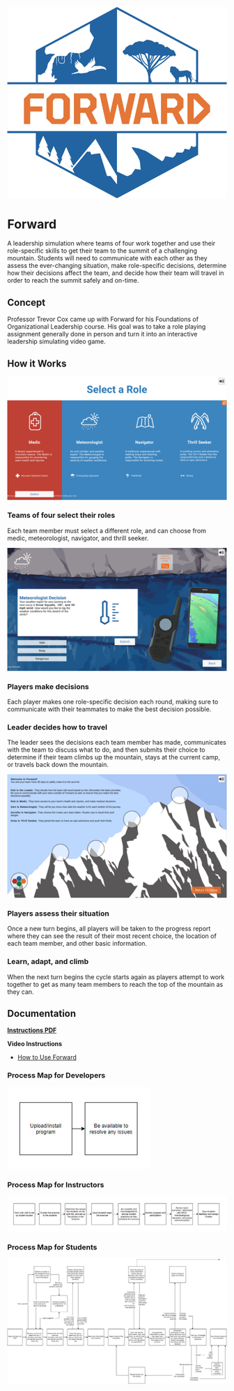 ![Forward Image](/Assets/ImagesForTools/Forward-Header%20(2).jpg)

# Forward
A leadership simulation where teams of four work together and use their role-specific skills to get their team to the summit of a challenging mountain. Students will need to communicate with each other as they assess the ever-changing situation, make role-specific decisions, determine how their decisions affect the team, and decide how their team will travel in order to reach the summit safely and on-time.

## Concept
Professor Trevor Cox came up with Forward for his Foundations of Organizational Leadership course. His goal was to take a role playing assignment generally done in person and turn it into an interactive leadership simulating video game.

## How it Works

![Image for Roles FWD](/Assets/ImagesForTools/Forward-Screenshot-1.jpg)

### Teams of four select their roles
Each team member must select a different role, and can choose from medic, meteorologist, navigator, and thrill seeker.

![Image for FWD](/Assets/ImagesForTools/Forward-Screenshot-2%20(1)%20(1).jpg)

### **Players make decisions**
Each player makes one role-specific decision each round, making sure to communicate with their teammates to make the best decision possible.

### **Leader decides how to travel**
The leader sees the decisions each team member has made, communicates with the team to discuss what to do, and then submits their choice to determine if their team climbs up the mountain, stays at the current camp, or travels back down the mountain.

![Forward Players Image](/Assets/ImagesForTools/Forward-Screenshot-3.jpg)

### **Players assess their situation**
Once a new turn begins, all players will be taken to the progress report where they can see the result of their most recent choice, the location of each team member, and other basic information.

### **Learn, adapt, and climb**
When the next turn begins the cycle starts again as players attempt to work together to get as many team members to reach the top of the mountain as they can.

## Documentation
**[Instructions PDF](https://bit.ly/3uajJQY)**

**Video Instructions**

* [How to Use Forward](https://www.youtube.com/watch?v=PPqKYJ3dUsA)


### Process Map for Developers
![FWD Developer Map](/Assets/ImagesForTools/Forward-ExperienceMap-Developer.jpg)

### Process Map for Instructors
![FWD Instructor Map](/Assets/ImagesForTools/Forward-ExperienceMap-Instructor.jpg)

### Process Map for Students
![FWD Student Map](/Assets/ImagesForTools/Forward-ExperienceMap-Student.png)
